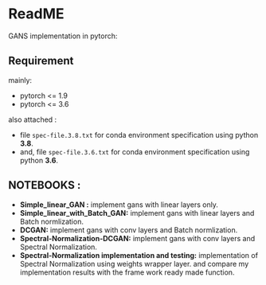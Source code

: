 # ReadME

GANS implementation in pytorch:

## Requirement 
mainly: 

* pytorch <= 1.9
* pytorch <= 3.6

also attached : 
* file `spec-file.3.8.txt` for conda environment specification using python **3.8**.
* and, file `spec-file.3.6.txt` for conda environment specification using python **3.6**.
## NOTEBOOKS :
* **Simple_linear_GAN :** implement gans with linear layers only.
* **Simple_linear_with_Batch_GAN:** implement gans with linear layers and Batch normlization.
* **DCGAN:** implement gans with conv layers and Batch normlization.
* **Spectral-Normalization-DCGAN:** implement gans with conv layers and Spectral Normalization.
* **Spectral-Normalization implementation and testing:** implementation of Spectral Normalization using weights wrapper layer. and compare my implementation results with the frame work ready made function.
